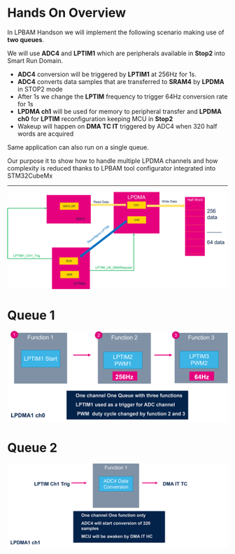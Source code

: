 # **Hands On Overview**
In LPBAM Handson we will implement the following scenario making use of **two queues**.

We will use **ADC4** and **LPTIM1** which are peripherals available in **Stop2** into Smart Run Domain.

- **ADC4** conversion will be triggered by **LPTIM1** at 256Hz for 1s.
- **ADC4** converts data samples that are transferred to **SRAM4** by **LPDMA** in STOP2 mode
- After 1s we change the **LPTIM** frequency to trigger 64Hz conversion rate for 1s
- **LPDMA ch1** will be used for memory to peripheral transfer and **LPDMA ch0** for **LPTIM** reconfiguration keeping MCU in **Stop2**
- Wakeup will happen on **DMA TC IT** triggered by ADC4 when 320 half words are acquired

<ainfo>
Same application can also run on a single queue. 

Our purpose it to show how to handle multiple LPDMA channels and how complexity is reduced thanks to LPBAM tool configurator integrated into STM32CubeMx
</ainfo>

---

![Cubemx start](./img/0001.png)

# Queue 1

![Cubemx start](./img/0002.png)
 

 # Queue 2
 ![Cubemx start](./img/0003.png)


 